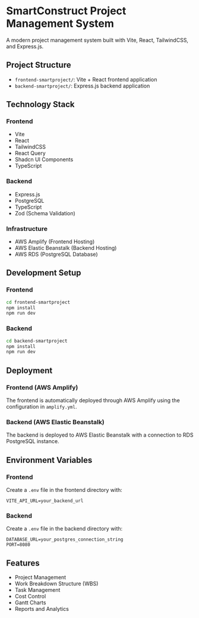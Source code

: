 # SmartConstruct Project Management System

A modern project management system built with Vite, React, TailwindCSS, and Express.js.

## Project Structure

- `frontend-smartproject/`: Vite + React frontend application
- `backend-smartproject/`: Express.js backend application

## Technology Stack

### Frontend
- Vite
- React
- TailwindCSS
- React Query
- Shadcn UI Components
- TypeScript

### Backend
- Express.js
- PostgreSQL
- TypeScript
- Zod (Schema Validation)

### Infrastructure
- AWS Amplify (Frontend Hosting)
- AWS Elastic Beanstalk (Backend Hosting)
- AWS RDS (PostgreSQL Database)

## Development Setup

### Frontend
```bash
cd frontend-smartproject
npm install
npm run dev
```

### Backend
```bash
cd backend-smartproject
npm install
npm run dev
```

## Deployment

### Frontend (AWS Amplify)
The frontend is automatically deployed through AWS Amplify using the configuration in `amplify.yml`.

### Backend (AWS Elastic Beanstalk)
The backend is deployed to AWS Elastic Beanstalk with a connection to RDS PostgreSQL instance.

## Environment Variables

### Frontend
Create a `.env` file in the frontend directory with:
```
VITE_API_URL=your_backend_url
```

### Backend
Create a `.env` file in the backend directory with:
```
DATABASE_URL=your_postgres_connection_string
PORT=8080
```

## Features
- Project Management
- Work Breakdown Structure (WBS)
- Task Management
- Cost Control
- Gantt Charts
- Reports and Analytics 